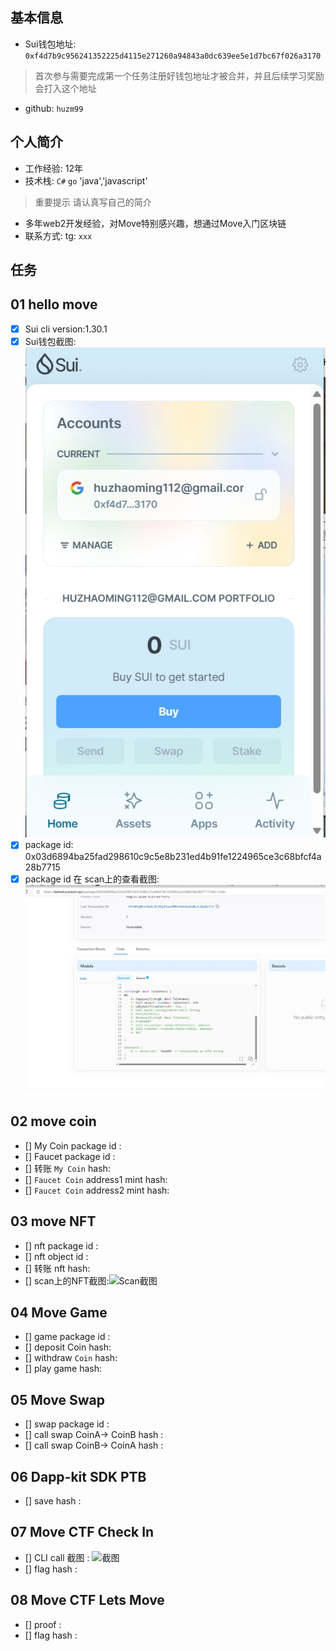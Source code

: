## 基本信息
- Sui钱包地址: `0xf4d7b9c956241352225d4115e271260a94843a0dc639ee5e1d7bc67f026a3170`
> 首次参与需要完成第一个任务注册好钱包地址才被合并，并且后续学习奖励会打入这个地址
- github: `huzm99`

## 个人简介
- 工作经验: 12年
- 技术栈: `C#` `go`  'java','javascript'
> 重要提示 请认真写自己的简介
- 多年web2开发经验，对Move特别感兴趣，想通过Move入门区块链
- 联系方式: tg: `xxx` 

## 任务

##   01 hello move  
- [x] Sui cli version:1.30.1
- [x] Sui钱包截图: ![Sui钱包截图](./images/sui钱包1.png)
- [x] package id: 0x03d6894ba25fad298610c9c5e8b231ed4b91fe1224965ce3c68bfcf4a28b7715
- [x] package id 在 scan上的查看截图:![Scan截图](./images/package_id.png)

##   02 move coin
- [] My Coin package id : 
- [] Faucet package id : 
- [] 转账 `My Coin` hash:
- [] `Faucet Coin` address1 mint hash:
- [] `Faucet Coin` address2 mint hash:

##   03 move NFT
- [] nft package id :
- [] nft object id : 
- [] 转账 nft  hash:
- [] scan上的NFT截图:![Scan截图](./images/你的图片地址)

##   04 Move Game
- [] game package id :
- [] deposit Coin hash:
- [] withdraw `Coin` hash:
- [] play game hash:

##   05 Move Swap
- [] swap package id :
- [] call swap CoinA-> CoinB  hash :
- [] call swap CoinB-> CoinA  hash :

##   06 Dapp-kit SDK PTB
- [] save hash :

##   07 Move CTF Check In
- [] CLI call 截图 : ![截图](./images/你的图片地址)
- [] flag hash :

##   08 Move CTF Lets Move
- [] proof : 
- [] flag hash :
